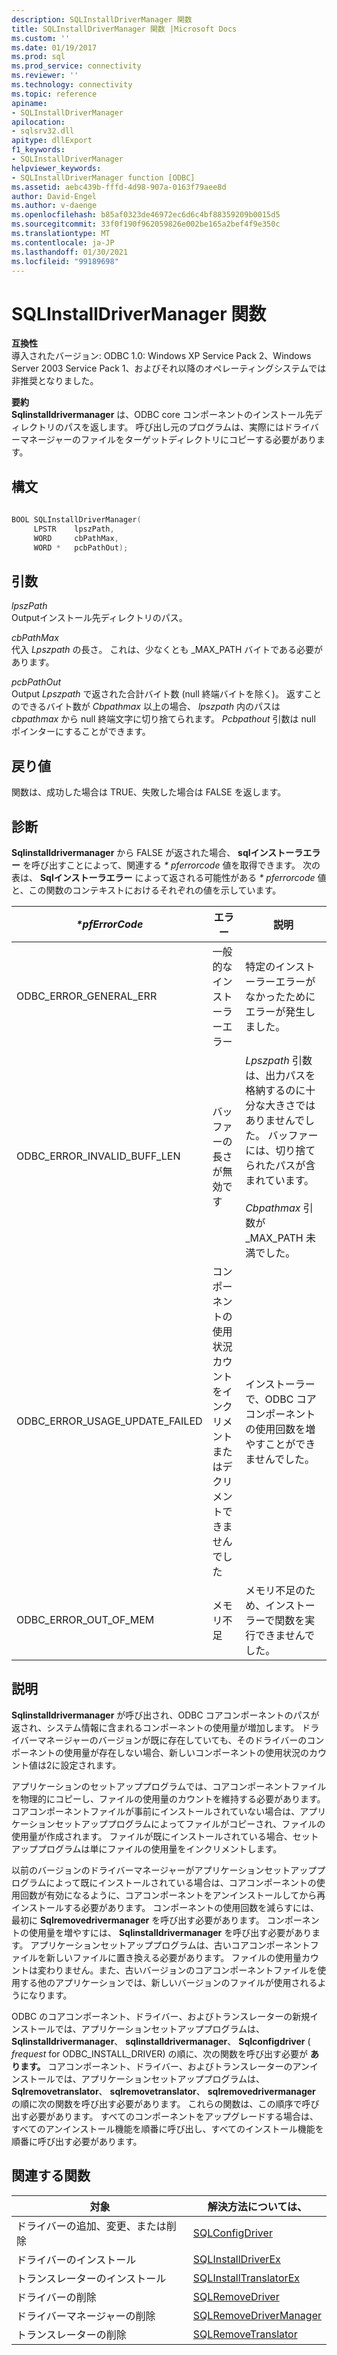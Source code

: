 ```yaml
---
description: SQLInstallDriverManager 関数
title: SQLInstallDriverManager 関数 |Microsoft Docs
ms.custom: ''
ms.date: 01/19/2017
ms.prod: sql
ms.prod_service: connectivity
ms.reviewer: ''
ms.technology: connectivity
ms.topic: reference
apiname:
- SQLInstallDriverManager
apilocation:
- sqlsrv32.dll
apitype: dllExport
f1_keywords:
- SQLInstallDriverManager
helpviewer_keywords:
- SQLInstallDriverManager function [ODBC]
ms.assetid: aebc439b-fffd-4d98-907a-0163f79aee8d
author: David-Engel
ms.author: v-daenge
ms.openlocfilehash: b85af0323de46972ec6d6c4bf88359209b0015d5
ms.sourcegitcommit: 33f0f190f962059826e002be165a2bef4f9e350c
ms.translationtype: MT
ms.contentlocale: ja-JP
ms.lasthandoff: 01/30/2021
ms.locfileid: "99189698"
---
```

# <a name="sqlinstalldrivermanager-function"></a>SQLInstallDriverManager 関数
**互換性**  
 導入されたバージョン: ODBC 1.0: Windows XP Service Pack 2、Windows Server 2003 Service Pack 1、およびそれ以降のオペレーティングシステムでは非推奨となりました。  
  
 **要約**  
 **Sqlinstalldrivermanager** は、ODBC core コンポーネントのインストール先ディレクトリのパスを返します。 呼び出し元のプログラムは、実際にはドライバーマネージャーのファイルをターゲットディレクトリにコピーする必要があります。  
  
## <a name="syntax"></a>構文  
  
```cpp  
  
BOOL SQLInstallDriverManager(  
     LPSTR    lpszPath,  
     WORD     cbPathMax,  
     WORD *   pcbPathOut);  
```  
  
## <a name="arguments"></a>引数  
 *lpszPath*  
 Outputインストール先ディレクトリのパス。  
  
 *cbPathMax*  
 代入 *Lpszpath* の長さ。 これは、少なくとも _MAX_PATH バイトである必要があります。  
  
 *pcbPathOut*  
 Output *Lpszpath* で返された合計バイト数 (null 終端バイトを除く)。 返すことのできるバイト数が *Cbpathmax* 以上の場合、 *lpszpath* 内のパスは *cbpathmax* から null 終端文字に切り捨てられます。 *Pcbpathout* 引数は null ポインターにすることができます。  
  
## <a name="returns"></a>戻り値  
 関数は、成功した場合は TRUE、失敗した場合は FALSE を返します。  
  
## <a name="diagnostics"></a>診断  
 **Sqlinstalldrivermanager** から FALSE が返された場合、 **sqlインストーラエラー** を呼び出すことによって、関連する *\* pferrorcode* 値を取得できます。 次の表は、 **Sqlインストーラエラー** によって返される可能性がある *\* pferrorcode* 値と、この関数のコンテキストにおけるそれぞれの値を示しています。  
  
|*\*pfErrorCode*|エラー|説明|  
|---------------------|-----------|-----------------|  
|ODBC_ERROR_GENERAL_ERR|一般的なインストーラーエラー|特定のインストーラーエラーがなかったためにエラーが発生しました。|  
|ODBC_ERROR_INVALID_BUFF_LEN|バッファーの長さが無効です|*Lpszpath* 引数は、出力パスを格納するのに十分な大きさではありませんでした。 バッファーには、切り捨てられたパスが含まれています。<br /><br /> *Cbpathmax* 引数が _MAX_PATH 未満でした。|  
|ODBC_ERROR_USAGE_UPDATE_FAILED|コンポーネントの使用状況カウントをインクリメントまたはデクリメントできませんでした|インストーラーで、ODBC コアコンポーネントの使用回数を増やすことができませんでした。|  
|ODBC_ERROR_OUT_OF_MEM|メモリ不足|メモリ不足のため、インストーラーで関数を実行できませんでした。|  
  
## <a name="comments"></a>説明  
 **Sqlinstalldrivermanager** が呼び出され、ODBC コアコンポーネントのパスが返され、システム情報に含まれるコンポーネントの使用量が増加します。 ドライバーマネージャーのバージョンが既に存在していても、そのドライバーのコンポーネントの使用量が存在しない場合、新しいコンポーネントの使用状況のカウント値は2に設定されます。  
  
 アプリケーションのセットアッププログラムでは、コアコンポーネントファイルを物理的にコピーし、ファイルの使用量のカウントを維持する必要があります。 コアコンポーネントファイルが事前にインストールされていない場合は、アプリケーションセットアッププログラムによってファイルがコピーされ、ファイルの使用量が作成されます。 ファイルが既にインストールされている場合、セットアッププログラムは単にファイルの使用量をインクリメントします。  
  
 以前のバージョンのドライバーマネージャーがアプリケーションセットアッププログラムによって既にインストールされている場合は、コアコンポーネントの使用回数が有効になるように、コアコンポーネントをアンインストールしてから再インストールする必要があります。 コンポーネントの使用回数を減らすには、最初に **Sqlremovedrivermanager** を呼び出す必要があります。 コンポーネントの使用量を増やすには、 **Sqlinstalldrivermanager** を呼び出す必要があります。 アプリケーションセットアッププログラムは、古いコアコンポーネントファイルを新しいファイルに置き換える必要があります。 ファイルの使用量カウントは変わりません。また、古いバージョンのコアコンポーネントファイルを使用する他のアプリケーションでは、新しいバージョンのファイルが使用されるようになります。  
  
 ODBC のコアコンポーネント、ドライバー、およびトランスレーターの新規インストールでは、アプリケーションセットアッププログラムは、 **Sqlinstalldrivermanager**、 **sqlinstalldrivermanager**、 **Sqlconfigdriver** ( *frequest* for ODBC_INSTALL_DRIVER) の順に、次の関数を呼び出す必要が **あります。** コアコンポーネント、ドライバー、およびトランスレーターのアンインストールでは、アプリケーションセットアッププログラムは、 **Sqlremovetranslator**、 **sqlremovetranslator**、 **sqlremovedrivermanager** の順に次の関数を呼び出す必要があります。 これらの関数は、この順序で呼び出す必要があります。 すべてのコンポーネントをアップグレードする場合は、すべてのアンインストール機能を順番に呼び出し、すべてのインストール機能を順番に呼び出す必要があります。  
  
## <a name="related-functions"></a>関連する関数  
  
|対象|解決方法については、|  
|---------------------------|---------|  
|ドライバーの追加、変更、または削除|[SQLConfigDriver](../../../odbc/reference/syntax/sqlconfigdriver-function.md)|  
|ドライバーのインストール|[SQLInstallDriverEx](../../../odbc/reference/syntax/sqlinstalldriverex-function.md)|  
|トランスレーターのインストール|[SQLInstallTranslatorEx](../../../odbc/reference/syntax/sqlinstalltranslatorex-function.md)|  
|ドライバーの削除|[SQLRemoveDriver](../../../odbc/reference/syntax/sqlremovedriver-function.md)|  
|ドライバーマネージャーの削除|[SQLRemoveDriverManager](../../../odbc/reference/syntax/sqlremovedrivermanager-function.md)|  
|トランスレーターの削除|[SQLRemoveTranslator](../../../odbc/reference/syntax/sqlremovetranslator-function.md)|
